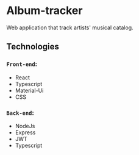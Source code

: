 # Album-tracker

Web application that track artists' musical catalog. 

## Technologies 

### `Front-end`:
- React 
- Typescript
- Material-Ui
- CSS

### `Back-end`:
- NodeJs
- Express
- JWT 
- Typescript
